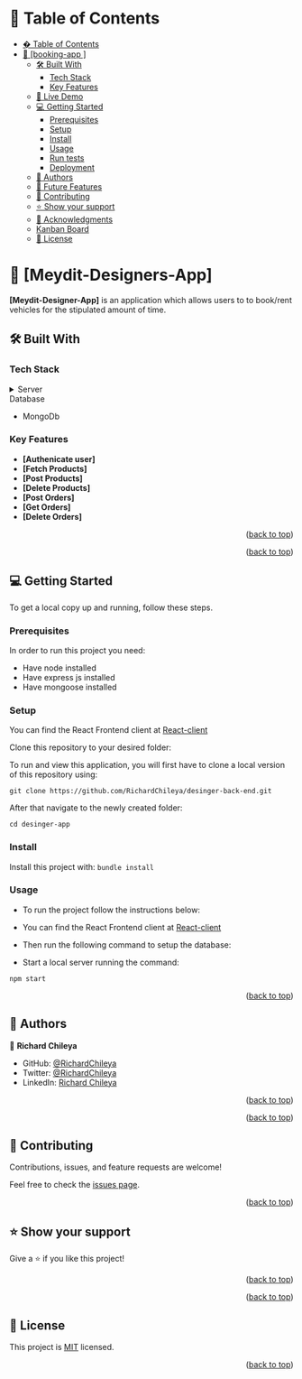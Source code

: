 <a name="readme-top"></a>

# 📗 Table of Contents

- [� Table of Contents](#-table-of-contents)
- [📖 \[booking-app \] ](#-booking-app--)
  - [🛠 Built With ](#-built-with-)
    - [Tech Stack ](#tech-stack-)
    - [Key Features ](#key-features-)
  - [🚀 Live Demo ](#-live-demo-)
  - [💻 Getting Started ](#-getting-started-)
    - [Prerequisites](#prerequisites)
    - [Setup](#setup)
    - [Install](#install)
    - [Usage](#usage)
    - [Run tests](#run-tests)
    - [Deployment](#deployment)
  - [👥 Authors ](#-authors-)
  - [🔭 Future Features ](#-future-features-)
  - [🤝 Contributing ](#-contributing-)
  - [⭐️ Show your support ](#️-show-your-support-)
  - [🙏 Acknowledgments ](#-acknowledgments-)
  - [Kanban Board ](#kanban-board-)
  - [📝 License ](#-license-)

<!-- PROJECT DESCRIPTION -->

# 📖 [Meydit-Designers-App] <a name="about-project"></a>

**[Meydit-Designer-App]** is an application which allows users to to book/rent vehicles for the stipulated amount of time.

## 🛠 Built With <a name="built-with"></a>

### Tech Stack <a name="tech-stack"></a>

<details>
<summary>Server</summary>
  - Node Js
  - Express Js
  - JavaScript
 
</details>
<summary>Database</summary>
  <ul>
    <li> MongoDb </li>
  </ul>
</details>

<!-- Features -->

### Key Features <a name="key-features"></a>

- **[Authenicate user]**
- **[Fetch Products]**
- **[Post Products]**
- **[Delete Products]**
- **[Post Orders]**
- **[Get Orders]**
- **[Delete Orders]**

<p align="right">(<a href="#readme-top">back to top</a>)</p>




<p align="right">(<a href="#readme-top">back to top</a>)</p>

<!-- GETTING STARTED -->

## 💻 Getting Started <a name="getting-started"></a>

To get a local copy up and running, follow these steps.

### Prerequisites

In order to run this project you need:

- Have node installed
- Have express js installed
- Have mongoose installed

### Setup

You can find the React Frontend client at [React-client](https://github.com/RichardChileya/designer-front-end)

Clone this repository to your desired folder:

To run and view this application, you will first have to clone a local version of this repository using:

`git clone https://github.com/RichardChileya/desinger-back-end.git`

After that navigate to the newly created folder:

`cd desinger-app`

### Install

Install this project with:
 `bundle install`

### Usage

- To run the project follow the instructions below:

- You can find the React Frontend client at [React-client](https://github.com/RichardChileya/booking-app-front-end)



- Then run the following command to setup the database:

- Start a local server running the command:

`npm start`



<p align="right">(<a href="#readme-top">back to top</a>)</p>

<!-- AUTHORS -->

## 👥 Authors <a name="authors"></a>

👤 **Richard Chileya**

- GitHub: [@RichardChileya](https://github.com/RichardChileya)
- Twitter: [@RichardChileya](https://twitter.com/RichardChileya)
- LinkedIn: [Richard Chileya](https://www.linkedin.com/in/RichardChileya/)



<p align="right">(<a href="#readme-top">back to top</a>)</p>

<!-- FUTURE FEATURES -->

<p align="right">(<a href="#readme-top">back to top</a>)</p>

<!-- CONTRIBUTING -->

## 🤝 Contributing <a name="contributing"></a>

Contributions, issues, and feature requests are welcome!

Feel free to check the [issues page](https://github.com/RichardChileya/designer-back-end/issues).

<p align="right">(<a href="#readme-top">back to top</a>)</p>

<!-- SUPPORT -->

## ⭐️ Show your support <a name="support"></a>

Give a ⭐️ if you like this project!

<p align="right">(<a href="#readme-top">back to top</a>)</p>




<p align="right">(<a href="#readme-top">back to top</a>)</p>

<!-- LICENSE -->

## 📝 License <a name="license"></a>

This project is [MIT](./LICENSE) licensed.

<p align="right">(<a href="#readme-top">back to top</a>)</p>

